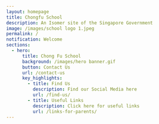 ```yaml
---
layout: homepage
title: Chongfu School
description: An Isomer site of the Singapore Government
image: /images/school logo 1.jpeg
permalink: /
notification: Welcome
sections:
  - hero:
      title: Chong Fu School
      background: /images/hero banner.gif
      button: Contact Us
      url: /contact-us
      key_highlights:
        - title: Find Us
          description: Find our Social Media here
          url: /find-us/
        - title: Useful Links
          description: Click here for useful links
          url: /links-for-parents/
---
```

